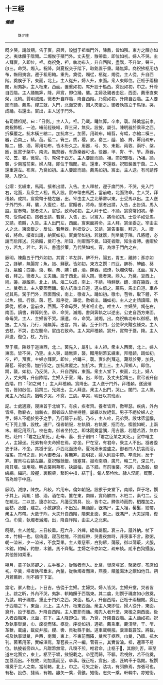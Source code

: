 

## 十三經

##### 儀禮
　　　`旣夕禮`

* * *

旣夕哭，請啟期，告于賔。夙興，設盥于祖庿門外，陳鼎，皆如殯。東方之饌亦如之。夷牀饌于階閒。二燭俟于殯門外。丈夫髽，散帶垂，即位如初。婦人不哭。主人拜賔，入即位，袒。商祝免，袒，執功布入，升自西階，盡階，不升堂，聲三，啟三。命哭。燭入。祝降，與夏祝交于階下，取銘置于重。踊無筭。商祝拂柩用功布，幠用夷衾。遷于祖用軸。重先，奠從，燭從，柩從，燭從，主人從。升自西階。奠俟于下，東面，北上。主人從升，婦人升，東面。衆人東即位。正柩于兩楹閒，用夷牀。主人柩東，西面。置重如初。席升設于柩西。奠設如初，巾之。升降自西階。主人踊無筭，降，拜賔，即位踊，襲。主婦及親者由足，西面。薦車直東榮，北輈。質明滅燭。徹者升自阼階，降自西階。乃奠如初，升降自西階。主人要節而踊。薦馬，纓三就，入門，北面交轡，圉人夾牽之。御者執策立于馬後。哭，成踊。右還出。賔出，主人送于門外。

有司請祖期。曰：「日側。」主人入，袒。乃載。踊無筭。卒束，襲。降奠當前束。商祝飾柩，一池，紐前䞓後緇，齊三采，無貝。設披，屬引。陳明器於乘車之西。折橫覆之。抗木橫三縮二。加抗席三。加茵，用疏布，緇翦，有幅，亦縮二橫三。器，西南上，綪。茵。苞二。筲三，黍，稷，麥。罋三，醯、醢、屑，幂用疏布。甒二，醴、酒，幂用功布。皆木桁久之。用器，弓、矢、耒耜、兩敦、兩杅、槃、匜，匜實于槃中，南流。無祭器，有燕樂器可也。役器，甲、冑、干、笮。燕器，杖、笠、翣。徹奠。巾、席俟于西方。主人要節而踊，袒。商祝御柩，乃祖。踊，襲，少南當前束。婦人降，即位于階閒。祖，還車，不還器。祝取銘置于茵。二人還重還左。布席，乃奠如初。主人要節而踊。薦馬如初。賔出，主人送。有司請葬期。入復位。

公賵：玄纁束，馬兩。擯者出請，入告。主人釋杖，迎于庿門外，不哭，先入門右，北面，及衆主人袒。馬入設。賔奉幣由馬西，當前輅，北面致命。主人哭，拜稽顙，成踊。賔奠幣于棧左服，出。宰由主人之北舉幣以東。士受馬以出。主人送于外門外，拜，襲，入復位，杖。賔賵者，將命。擯者出請，入告，出告須。馬入設。賔奉幣。擯者先入，賔從。致命如初。主人拜于位，不踊。賔奠幣如初。舉幣、受馬如初。擯者出請。若奠，入告，出，以賔入。將命如初。士受羊如受馬。又請。若賻，入告。主人出門左，西面。賔東面將命。主人拜。賔坐委之。宰由主人之北，東面舉之，反位。若無器，則捂受之。又請，賔告事畢，拜送，入。贈者，將命。擯者出請，納賔如初。賔奠幣如初。若就器，則坐奠于陳。凡將禮，必請而后拜送。兄弟賵，奠可也。所知，則賵而不奠。知死者贈，知生者賻。書賵於方，若九，若七，若五。書遣於策。乃代哭如初。宵，為燎于門內之右。

厥明，陳鼎五于門外如初。其實：羊左胖，髀不升，腸五，胃五，離肺；豕亦如之，豚解，無腸胃；魚，腊、鮮獸。皆如初。東方之饌：四豆，脾析、蜱醢、葵菹、蠃醢；四籩，棗、糗、栗、脯；醴，酒。陳器。滅燎，執燭俠輅，北面。賔入者，拜之。徹者入。丈夫踊。設于西北。婦人踊。徹者東。鼎入。乃奠。豆西上，綪。籩，蠃醢南，北上，綪。俎二以成，南上，不綪，特鮮獸。醴、酒在籩西，北上。奠者出。主人要節而踊。甸人抗重出自道，道左倚之。薦馬，馬出自道。車各從其馬，駕于門外，西面而俟，南上，徹者入。踊如初。徹巾，苞牲，取下體，不以魚、腊。行器，茵、苞、器序從，車從。徹者出。踊如初。主人之史請讀賵。執筭從，柩東，當前束，西面。不命毋哭，哭者相止也，唯主人、主婦哭。燭在右，南面。讀書，釋筭則坐。卒，命哭。滅燭。書與筭執之以逆出。公史自西方東面。命毋哭，主人、主婦皆不哭。讀遣。卒，命哭。滅燭，出。商祝執功布以御柩。執披。主人袒，乃行，踊無筭。出宮，踊，襲。至于邦門，公使宰夫贈玄纁束。主人去杖，不哭，由左聽命。賔由右致命。主人哭拜稽顙。賔升，實幣于蓋，降。主人拜送，復位，杖，乃行。

至于壙。陳器于道東西，北上。茵先入，屬引。主人袒。衆主人西面，北上。婦人東面。皆不哭，乃窆。主人哭，踊無筭，襲，贈用制幣玄纁束，拜稽顙，踊如初。卒，袒，拜賔。主婦亦拜賔。即位。拾踊三。襲。賔出則拜送。藏器於旁，加見，藏苞、筲於旁。加折卻之。加抗席覆之。加抗木。實土三。主人拜鄉人。即位。踊，襲，如初。乃反哭。入，升自西階，東面。衆主人堂下，東面，北上。婦人入，丈夫踊，升自阼階，主婦入于室，踊，出，即位，及丈夫拾踊三。賔弔者升自西階，曰：「如之何！」主人拜稽顙。賔降出，主人送于門外，拜稽顙。遂適殯宮，皆如啟位。拾踊三。兄弟出，主人拜送。衆主人出門，哭止。闔門。主人揖，衆主人乃就次。猶朝夕哭，不奠，三虞。卒哭，明日以其班祔。

記。士處適寢，寢東首于北墉下。有疾，疾者齊。養者皆齊，徹琴瑟。疾病，外內皆埽，徹褻衣，加新衣。御者四人皆坐持體。屬纊以俟絕氣。男子不絕於婦人之手，婦人不絕於男子之手。乃行禱于五祀。乃卒，主人啼，兄弟哭。設牀笫當牖，衽下莞上簟，設枕。遷尸。復者朝服，左執領，右執要，招而左。楔貌如軛，上兩末。綴足用燕几，校在南，御者坐持之。即牀而奠當腢，用吉器，若醴若酒，無巾柶。赴曰：「君之臣某死。」赴母、妻、長子則曰：「君之臣某之某死。」室中唯主人，主婦坐。兄弟有命夫命婦在焉，亦坐。尸在室，有君命，衆主人不出。襚者委衣于牀，不坐。其襚于室，戶西北面致命。夏祝淅米差盛之。御者四人抗衾而浴，襢笫。其母之喪，則內御者浴，鬠無笄。設明衣，婦人則設中帶。卒洗貝，反于笲。實貝柱右齻左齻。夏祝徹餘飯。瑱塞耳。掘坎南順，廣尺，輪二尺，深三尺，南其壤。垼用塊。明衣裳用幕布，袂屬幅，長下膝。有前後裳，不辟，長及觳，縓綼緆。緇純。設握，裏親膚，繫鉤中指，結于𢯲。甸人築坅坎。隷人涅廁。旣襲，宵為燎于中庭。

厥明，滅燎，陳衣。凡絞，衿用布，倫如朝服。設棜于東堂下，南順，齊于坫，饌于其上。兩甒：醴、酒，酒在南。篚在東，南順，實角觶四，木柶二，素勺二。豆在甒北，二以並，籩亦如之。凡籩豆實具、設，皆巾之。觶俟時而酌，柶覆加之，面枋，及錯，建之。小斂辟奠，不出室。無踊節。旣馮尸，主人袒，髺髮，絞帶，衆主人布帶。大斂于阼。大夫升自西階，階東北面，東上。旣馮尸，大夫逆降，復位。巾奠，執燭者滅燭，出，降自阼階，由主人之北東。

旣殯，主人說髦。三日絞垂。冠六升，外縪，纓條屬厭。衰三升。屨外納。杖下本，竹桐一也。居倚廬，寢苫枕塊，不說絰帶，哭晝夜無時，非喪事不言。歠粥，朝一溢米，夕一溢米，不食菜果。主人乘惡車，白狗幦，蒲蔽，御以蒲菆，犬服，木錧，約綏，約轡，木鑣，馬不齊髦。主婦之車亦如之，疏布裧。貳車白狗攝服，其他皆如乘車。

朔月，童子執帚卻之，左手奉之，從徹者而入。比奠，舉席埽室，聚諸窔，布席如初。卒奠，埽者執帚垂末，內鬣，從執燭者而東，燕養，饋羞湯沐之饌如他日。朔月若薦新，則不饋于下室。

筮宅，冢人物土。卜日吉，告從于主婦。主婦哭。婦人皆哭。主婦升堂，哭者皆止。啟之昕，外內不哭，夷牀、輁軸饌于西階東。其二庿，則饌于禰庿如小斂奠，乃啟。朝于禰庿，重止于門外之西，東面。柩入，升自西階，正柩于兩楹閒。奠止于西階之下，東面，北上。主人升，柩東西面。衆主人東即位。婦人從升，東面。奠升，設于柩西，升降自西階。主人要節而踊。燭先入者升堂，東楹之南西面。後入者西階東，北面，在下。主人降即位。徹，乃奠，升降自西階。主人踊如初。祝及執事舉奠，巾、席從而降。柩從。序從如初，適祖。薦乘車，鹿淺幦，干、笮、革靾，載旜，載皮弁服。纓、轡、貝勒縣于衡。道車載朝服。稾車載蓑笠。將載，祝及執事舉奠，戶西，南面，東上。卒束前而降，奠席于柩西，巾奠，乃牆。抗木刊。茵著用荼，實綏澤焉。葦苞長三尺一編。菅筲三，其實皆瀹。祖，還車不易位。執披者旁四人。凡贈幣無常。凡糗不煎。唯君命，止柩于𡍷，其餘則否。車至道左北面立，東上。柩至于壙，斂服載之。卒窆而歸，不驅。君視斂，若不待奠，加蓋而出。不視斂，則加蓋而至，卒事。旣正柩，賔出，遂、匠納車于階閒。祝饌祖奠于主人之南，當前輅，北上，巾之。弓矢之新，沽功，有弭飾焉，亦張可也，有柲，設依、撻焉，有韣。翭矢一乘，骨鏃，短衞。志矢一乘，軒輖中，亦短衞。

* * *

